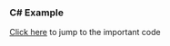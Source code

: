 ### C# Example

[Click here](NativeMessagingExample/NativeMessagingExample) to jump to the important code
